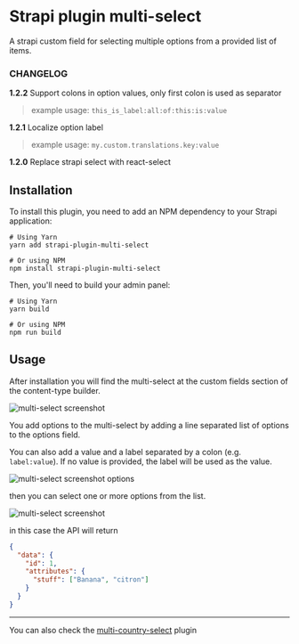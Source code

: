 # Strapi plugin multi-select

A strapi custom field for selecting multiple options from a provided list of items.

### CHANGELOG

**1.2.2** Support colons in option values, only first colon is used as separator 

> example usage: `this_is_label:all:of:this:is:value`

**1.2.1** Localize option label

> example usage: `my.custom.translations.key:value`


**1.2.0** Replace strapi select with react-select


## Installation

To install this plugin, you need to add an NPM dependency to your Strapi application:

```
# Using Yarn
yarn add strapi-plugin-multi-select

# Or using NPM
npm install strapi-plugin-multi-select
```

Then, you'll need to build your admin panel:

```
# Using Yarn
yarn build

# Or using NPM
npm run build
```

## Usage

After installation you will find the multi-select at the custom fields section of the content-type builder.

![multi-select screenshot](./screenshots/multi-select-plugin.png)

You add options to the multi-select by adding a line separated list of options to the options field.

You can also add a value and a label separated by a colon (e.g. `label:value`). If no value is provided, the label will be used as the value.

![multi-select screenshot options](./screenshots/multi-select-options.png)

then you can select one or more options from the list.

![multi-select screenshot](./screenshots/multi-select.png)

in this case the API will return

```json
{
  "data": {
    "id": 1,
    "attributes": {
      "stuff": ["Banana", "citron"]
    }
  }
}
```

---

You can also check the [multi-country-select](https://github.com/zaydme/strapi-plugin-multi-country-select) plugin
